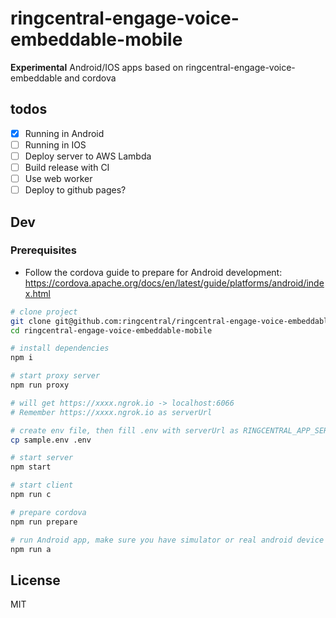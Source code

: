 # ringcentral-engage-voice-embeddable-mobile

**Experimental** Android/IOS apps based on ringcentral-engage-voice-embeddable and cordova

## todos

- [x] Running in Android
- [ ] Running in IOS
- [ ] Deploy server to AWS Lambda
- [ ] Build release with CI
- [ ] Use web worker
- [ ] Deploy to github pages?

## Dev

### Prerequisites

- Follow the cordova guide to prepare for Android development: https://cordova.apache.org/docs/en/latest/guide/platforms/android/index.html

```bash
# clone project
git clone git@github.com:ringcentral/ringcentral-engage-voice-embeddable-mobile.git
cd ringcentral-engage-voice-embeddable-mobile

# install dependencies
npm i

# start proxy server
npm run proxy

# will get https://xxxx.ngrok.io -> localhost:6066
# Remember https://xxxx.ngrok.io as serverUrl

# create env file, then fill .env with serverUrl as RINGCENTRAL_APP_SERVER and RINGCENTRAL_CLIENT_ID and RINGCENTRAL_CLIENT_SECRET if you have
cp sample.env .env

# start server
npm start

# start client
npm run c

# prepare cordova
npm run prepare

# run Android app, make sure you have simulator or real android device ready
npm run a

```

## License

MIT

